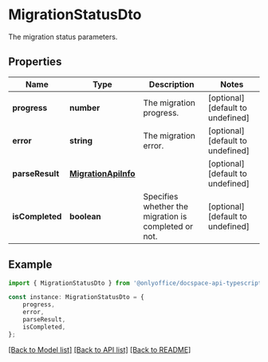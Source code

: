# MigrationStatusDto

The migration status parameters.

## Properties

Name | Type | Description | Notes
------------ | ------------- | ------------- | -------------
**progress** | **number** | The migration progress. | [optional] [default to undefined]
**error** | **string** | The migration error. | [optional] [default to undefined]
**parseResult** | [**MigrationApiInfo**](MigrationApiInfo.md) |  | [optional] [default to undefined]
**isCompleted** | **boolean** | Specifies whether the migration is completed or not. | [optional] [default to undefined]

## Example

```typescript
import { MigrationStatusDto } from '@onlyoffice/docspace-api-typescript';

const instance: MigrationStatusDto = {
    progress,
    error,
    parseResult,
    isCompleted,
};
```

[[Back to Model list]](../README.md#documentation-for-models) [[Back to API list]](../README.md#documentation-for-api-endpoints) [[Back to README]](../README.md)
